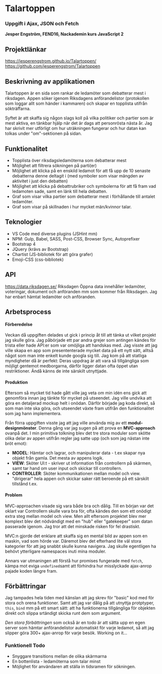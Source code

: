 # Talartoppen
### Uppgift i Ajax, JSON och Fetch

**Jesper Engström, FEND16, Nackademin kurs JavaScript 2**

## Projektlänkar
https://jesperengstrom.github.io/Talartoppen/  
https://github.com/jesperengstrom/Talartoppen

## Beskrivning av applikationen
Talartoppen är en sida som rankar de ledamöter som debatterar mest i riksdagen. Appen söker igenom Riksdagens anförandelistor (protokollen som loggar allt som händer i kammaren) och skapar en topplista utifrån sökträffarna.

Syftet är att skaffa sig någon slags koll på vilka politiker och partier som är mest aktiva, en tänkbar hjälp när det är dags att personrösta nästa år. Jag har skrivit mer utförligt om hur uträkningen fungerar och hur datan kan tolkas under "om"-sektionen på sidan.

## Funktionalitet
* Topplista över riksdagsledamöterna som debatterar mest
* Möjlighet att filtrera sökningen på parti(er)
* Möjlighet att klicka på en enskild ledamot för att få upp de 10 senaste debatterna denne deltagit i (med symboler som visar mängden av aktivitet i just den debatten)
* Möjlighet att klicka på debattrubriker och symbolerna för att få fram vad ledamoten sade, samt en länk till hela debatten.
* Graf som visar vilka partier som debatterar mest i förhållande till antalet ledamöter.
* Graf som visar på skillnaden i hur mycket män/kvinnor talar.

## Teknologier
* VS Code med diverse plugins (JSHint mm)
* NPM: Gulp, Babel, SASS, Post-CSS, Browser Sync, Autoprefixer 
* Bootstrap 4
* JQuery (krävs av Bootstrap)
* Chartist (JS-bibliotek för att göra grafer)
* Emoji-CSS (css-bibliotek)

## API
https://data.riksdagen.se/
Riksdagen Öppna data innehåller ledamöter, voteringar, dokument och anföranden mm som kommer från Riksdagen.
Jag har enbart hämtat ledamöter och anföranden.

## Arbetsprocess
#### Förberedelse
Veckan då uppgiften delades ut gick i princip åt till att tänka ut vilket projekt jag skulle göra.
Jag påbörjade ett par andra grejer som antingen kändes för trista eller hade API:er som var omöjliga att handskas med.
Jag visste att jag ville skapa en app som presententerade mycket data på ett nytt sätt, alltså något som man inte enkelt kunde googla sig till. Jag kom på att statliga myndigheter då är perfekt: Deras uppdrag är att vara så tillgängliga som möjligt gentemot medborgarna, därför ligger datan ofta öppet utan restriktioner. Ändå känns de inte särskilt utnyttjade.

#### Produktion
Eftersom så mycket tid hade gått ville jag veta om min idén ens gick att genomföra innan jag tänkte för mycket på utseendet. Jag ville undvika att göra en detaljerad mockup helt i onödan. Därför började jag koda direkt, så som man inte ska göra, och utseendet växte fram utifrån den funktionalitet som jag hann implementera.

Från förra uppgiften visste jag att jag ville använda mig av ett **modul-designmönster**. Denna gång var jag sugen på att prova en **MVC-approach** ovanpå det. I min primitiva tolkning blev det tre stora moduler som skötte olika delar av appen utifrån regler jag satte upp (och som jag nästan inte bröt emot):

* **MODEL**: Hämtar och lagrar, och manipulerar data - t.ex skapar nya objekt från gamla. Det mesta av appens logik.
* **VIEW**: Sköter UI:t - skriver ut information från controllern på skärmen, samt tar hand om user input och skickar till controllern.
* **CONTROLLER**: Sköter kommunikationen mellan model och view. "dirigerar" hela appen och skickar saker rätt beroende på ett särskilt tillstånd t.ex.

#### Problem
MVC-approachen visade sig vara både bra och dålig. Till en början var det oklart var Controllern skulle vara bra för, ofta kändes den som ett onödigt extra steg mellan model och view. Men allt eftersom projektet blev mer komplext blev det nödvändigt med en "hub" eller "gatekeeper" som datan passerade igenom. Jag tror att det minskade risken för fel drastiskt.

MVC:n gjorde det enklare att skaffa sig en mental bild av appen som en maskin, vad som hörde var. Däremot blev det efterhand lite väl stora kategorier för att jag snabbt skulle kunna navigera. Jag skulle egentligen ha behövt ytterligare namespaces inuti mina moduler.

Annars var utmaningen att förstå hur promises fungerade med `fetch`, kämpa mot eviga `undefined`samt att förhindra hur misslyckade ajax-anrop pajade koden längre fram.

## Förbättringar
Jag tampades hela tiden med känslan att jag skrev för "basic" kod med för stora och orena funktioner. Samt att jag var dålig på att utnyttja protptyper, `this`, `bind` mm på ett smart sätt: att ha funktionerna tillgängliga för objekten direkt och slippa srtändigt skicka runt dem som argument.

_Den stora förbättringen_ som också är en todo är att sätta upp en egen server som hämtar anförandelistor automatiskt för varje ledamot, så att jag slipper göra 300+ ajax-anrop för varje besök. Working on it...

### Funktionell Todo
* Snyggare transitions mellan de olika skärmarna
* En bottenlista - ledamöterna som talar minst
* Möjlighet för användaren att ställa in tidsramen för sökningen.
